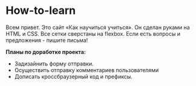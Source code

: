 How-to-learn
============

Всем привет. Это сайт «Как научиться учиться». Он сделан руками на HTML и CSS. Все сетки сверстаны на flexbox. Если есть вопросы и предложения - пишите письма!

**Планы по доработке проекта:**

- Задизайнить форму отправки.
- Осуществить отправку комментариев пользователями
- Дописать кроссбраузерный код и префиксы.



